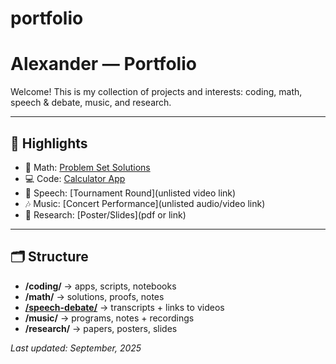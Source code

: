 # portfolio

# Alexander — Portfolio

Welcome! This is my collection of projects and interests: coding, math, speech & debate, music, and research.

---

## 📌 Highlights
- 🧮 Math: [Problem Set Solutions](link)
- 💻 Code: [Calculator App](link)
- 🎤 Speech: [Tournament Round](unlisted video link)
- 🎶 Music: [Concert Performance](unlisted audio/video link)
- 🔬 Research: [Poster/Slides](pdf or link)

---

## 🗂 Structure
- **/coding/** → apps, scripts, notebooks  
- **/math/** → solutions, proofs, notes  
- [**/speech-debate/**](../../tree/main/speech-debate) → transcripts + links to videos
- **/music/** → programs, notes + recordings  
- **/research/** → papers, posters, slides  

*Last updated: September, 2025*
